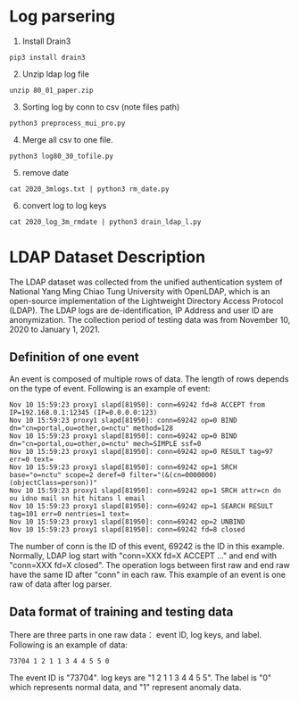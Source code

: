 # Log parsering 


1. Install Drain3

```
pip3 install drain3
```

2. Unzip ldap log file

```
unzip 80_01_paper.zip
```

3. Sorting log by conn to csv (note files path)

```
python3 preprocess_mui_pro.py
```

4. Merge all csv to one file.

```
python3 log80_30_tofile.py
```

5. remove date 

```
cat 2020_3mlogs.txt | python3 rm_date.py
```

6. convert log to log keys

```
cat 2020_log_3m_rmdate | python3 drain_ldap_l.py
```

# LDAP Dataset Description

The LDAP dataset was collected from the unified authentication system of National Yang Ming Chiao Tung University with OpenLDAP, which is an open-source implementation of the Lightweight Directory Access Protocol (LDAP). The LDAP logs are de-identification, IP Address and user ID are anonymization. The collection period of testing data was from November 10, 2020 to January 1, 2021.

## Definition of one event
An event is composed of multiple rows of data. The length of rows depends on the type of event. Following is an example of event:

```
Nov 10 15:59:23 proxy1 slapd[81950]: conn=69242 fd=8 ACCEPT from IP=192.168.0.1:12345 (IP=0.0.0.0:123)
Nov 10 15:59:23 proxy1 slapd[81950]: conn=69242 op=0 BIND dn="cn=portal,ou=other,o=nctu" method=128
Nov 10 15:59:23 proxy1 slapd[81950]: conn=69242 op=0 BIND dn="cn=portal,ou=other,o=nctu" mech=SIMPLE ssf=0
Nov 10 15:59:23 proxy1 slapd[81950]: conn=69242 op=0 RESULT tag=97 err=0 text=
Nov 10 15:59:23 proxy1 slapd[81950]: conn=69242 op=1 SRCH base="o=nctu" scope=2 deref=0 filter="(&(cn=0000000)(objectClass=person))"
Nov 10 15:59:23 proxy1 slapd[81950]: conn=69242 op=1 SRCH attr=cn dn ou idno mail sn hit hitans l email
Nov 10 15:59:23 proxy1 slapd[81950]: conn=69242 op=1 SEARCH RESULT tag=101 err=0 nentries=1 text=
Nov 10 15:59:23 proxy1 slapd[81950]: conn=69242 op=2 UNBIND
Nov 10 15:59:23 proxy1 slapd[81950]: conn=69242 fd=8 closed
```

The number of conn is the ID of this event, 69242 is the ID in this example.  Normally, LDAP log start with "conn=XXX fd=X ACCEPT ..." and end with "conn=XXX fd=X closed". The operation logs between first raw and end raw have the same ID after "conn" in each raw. This example of an event is one raw of data after log parser.

## Data format of training and testing data
There are three parts in one raw data： event ID, log keys, and label.
Following is an example of data:

```
73704 1 2 1 1 3 4 4 5 5	0
```

The event ID is "73704". log keys are "1 2 1 1 3 4 4 5 5". The label is "0" which represents normal data, and "1" represent anomaly data.
